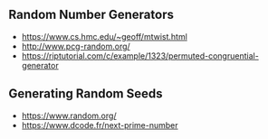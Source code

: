 
Random Number Generators
------------------------

- https://www.cs.hmc.edu/~geoff/mtwist.html
- http://www.pcg-random.org/
- https://riptutorial.com/c/example/1323/permuted-congruential-generator

Generating Random Seeds
-----------------------

- https://www.random.org/
- https://www.dcode.fr/next-prime-number
